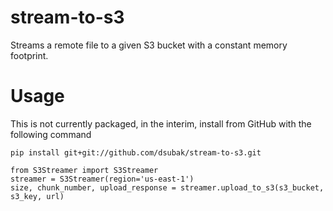 # stream-to-s3
Streams a remote file to a given S3 bucket with a constant memory footprint.

# Usage
This is not currently packaged, in the interim, install from GitHub with the following command
```
pip install git+git://github.com/dsubak/stream-to-s3.git
```
 
```    
from S3Streamer import S3Streamer
streamer = S3Streamer(region='us-east-1')
size, chunk_number, upload_response = streamer.upload_to_s3(s3_bucket, s3_key, url)
```

